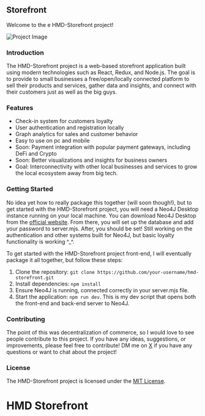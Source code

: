 ## Storefront

Welcome to the e HMD-Storefront project!

![Project Image](https://meansquares.com/assets/projectImage2-e32577ca.png)

### Introduction

The HMD-Storefront project is a web-based storefront application built using modern technologies such as React, Redux, and Node.js. The goal is to provide to small businesses a free/open/locally connected platform to sell their products and services, gather data and insights, and connect with their customers just as well as the big guys.


### Features

- Check-in system for customers loyalty
- User authentication and registration locally
- Graph analytics for sales and customer behavior
- Easy to use on pc and mobile
- Soon: Payment integration with popular payment gateways, including DeFi and Crypto
- Soon: Better visualizations and insights for business owners
- Goal: Interconnectivity with other local businesses and services to grow the local ecosystem away from big tech.


### Getting Started

No idea yet how to really package this together (will soon though!), but to get started with the HMD-Storefront project, you will need a Neo4J Desktop instance running on your local machine. You can download Neo4J Desktop from the [official website](https://neo4j.com/download/). From there, you will set up the database and add your password to server.mjs. After, you should be set! Still working on the authentication and other systems built for Neo4J, but basic loyalty functionality is working ^_^.

To get started with the HMD-Storefront project front-end, I will eventually package it all together, but follow these steps:
1. Clone the repository: `git clone https://github.com/your-username/hmd-storefront.git`
2. Install dependencies: `npm install`
3. Ensure Neo4J is running, connected correctly in your server.mjs file.
4. Start the application: `npm run dev`. This is my dev script that opens both the front-end and back-end server to Neo4J.

### Contributing

The point of this was decentralization of commerce, so I would love to see people contribute to this project. If you have any ideas, suggestions, or improvements, please feel free to contribute! DM me on [X](https://twitter.com/holdmydata) if you have any questions or want to chat about the project!

### License

The HMD-Storefront project is licensed under the [MIT License](LICENSE).
# HMD Storefront

